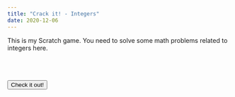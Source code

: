 ```yaml
---
title: "Crack it! - Integers"
date: 2020-12-06
---
```

This is my Scratch game. You need to solve some math problems related to integers here.

<link rel="stylesheet" href="https://cdnjs.cloudflare.com/ajax/libs/font-awesome/4.7.0/css/font-awesome.min.css">
<link rel="stylesheet" href="https://theawesomecoder05.github.io/archives/assets/download.css">
<br>
<br>
<br>

<div class="center">
<button onclick="window.location.href='https://theawesomecoder05.github.io/';" class="btn"><i class="fa fa-download"></i> Check it out!</button>
  </div>

  

